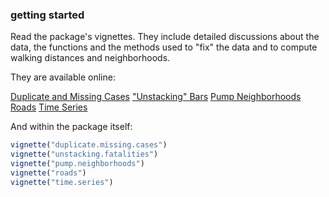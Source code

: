 
<!-- README.md is generated from README.Rmd. Please edit that file -->
### getting started

Read the package's vignettes. They include detailed discussions about the data, the functions and the methods used to "fix" the data and to compute walking distances and neighborhoods.

They are available online:

[Duplicate and Missing Cases](https://cran.r-project.org/web/packages/cholera/vignettes/duplicate.missing.cases.html)
["Unstacking" Bars](https://cran.r-project.org/web/packages/cholera/vignettes/unstacking.fatalities.html)
[Pump Neighborhoods](https://cran.r-project.org/web/packages/cholera/vignettes/pump.neighborhoods.html)
[Roads](https://cran.r-project.org/web/packages/cholera/vignettes/roads.html)
[Time Series](https://cran.r-project.org/web/packages/cholera/vignettes/time.series.html)

And within the package itself:

``` r
vignette("duplicate.missing.cases")
vignette("unstacking.fatalities")
vignette("pump.neighborhoods")
vignette("roads")
vignette("time.series")
```
